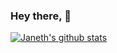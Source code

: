 ### Hey there, 👋

[![Janeth's github stats](https://github-readme-stats.vercel.app/api?username=jarriola989&show_icons=true&theme=tokyonight)](https://github.com/anuraghazra/github-readme-stats)

<!--
**Jarriola989/jarriola989** is a ✨ _special_ ✨ repository because its `README.md` (this file) appears on your GitHub profile.

Here are some ideas to get you started:

- 🔭 I’m currently working on ...
- 🌱 I’m currently learning ...
- 👯 I’m looking to collaborate on ...
- 🤔 I’m looking for help with ...
- 💬 Ask me about ...
- 📫 How to reach me: ...
- 😄 Pronouns: ...
- ⚡ Fun fact: ...
-->
